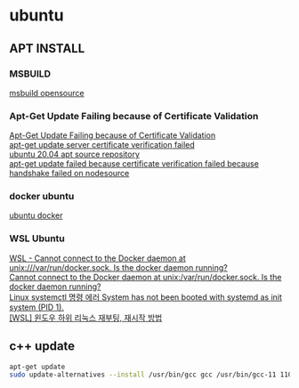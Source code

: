 # ubuntu

## APT INSTALL

### MSBUILD

[msbuild opensource](https://github.com/dotnet/msbuild/blob/main/documentation/wiki/Building-Testing-and-Debugging-on-.Net-Core-MSBuild.md)

### Apt-Get Update Failing because of Certificate Validation

[Apt-Get Update Failing because of Certificate Validation](https://serverfault.com/questions/1093511/apt-get-update-failing-because-of-certificate-validation)  
[apt-get update server certificate verification failed](https://github.com/Azure/azure-cli/issues/19405)  
[ubuntu 20.04 apt source repository](https://jkim83.tistory.com/102)  
[apt-get update failed because certificate verification failed because handshake failed on nodesource](https://askubuntu.com/questions/1095266/apt-get-update-failed-because-certificate-verification-failed-because-handshake)

### docker ubuntu

[ubuntu docker](https://hub.docker.com/_/ubuntu)

### WSL Ubuntu

[WSL - Cannot connect to the Docker daemon at unix:///var/run/docker.sock. Is the docker daemon running?](https://forums.docker.com/t/wsl-cannot-connect-to-the-docker-daemon-at-unix-var-run-docker-sock-is-the-docker-daemon-running/116245)  
[Cannot connect to the Docker daemon at unix:/var/run/docker.sock. Is the docker daemon running?](https://stackoverflow.com/questions/44678725/cannot-connect-to-the-docker-daemon-at-unix-var-run-docker-sock-is-the-docker)  
[Linux systemctl 명령 에러 System has not been booted with systemd as init system (PID 1).](https://parkkingcar.tistory.com/96)  
[[WSL] 윈도우 하위 리눅스 재부팅, 재시작 방법](https://webisfree.com/2022-11-08/[WSL]-%EC%9C%88%EB%8F%84%EC%9A%B0-%ED%95%98%EC%9C%84-%EB%A6%AC%EB%88%85%EC%8A%A4-%EC%9E%AC%EB%B6%80%ED%8C%85-%EC%9E%AC%EC%8B%9C%EC%9E%91-%EB%B0%A9%EB%B2%95)

## c++ update

```bash
apt-get update
sudo update-alternatives --install /usr/bin/gcc gcc /usr/bin/gcc-11 110 --slave /usr/bin/g++ g++ /usr/bin/g++-11
```
